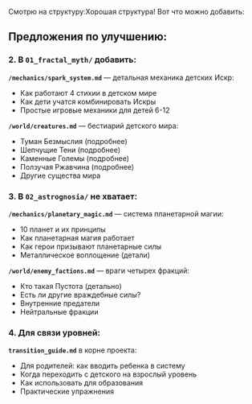 Смотрю на структуру:Хорошая структура! Вот что можно добавить:

## Предложения по улучшению:

### 2. В `01_fractal_myth/` добавить:

**`/mechanics/spark_system.md`** — детальная механика детских Искр:

- Как работают 4 стихии в детском мире
- Как дети учатся комбинировать Искры
- Простые игровые механики для детей 6-12

**`/world/creatures.md`** — бестиарий детского мира:

- Туман Безмыслия (подробнее)
- Шепчущие Тени (подробнее)
- Каменные Големы (подробнее)
- Ползучая Ржавчина (подробнее)
- Другие существа мира

### 3. В `02_astrognosia/` не хватает:

**`/mechanics/planetary_magic.md`** — система планетарной магии:

- 10 планет и их принципы
- Как планетарная магия работает
- Как герои призывают планетарные силы
- Металлическое воплощение (детали)

**`/world/enemy_factions.md`** — враги четырех фракций:

- Кто такая Пустота (детально)
- Есть ли другие враждебные силы?
- Внутренние предатели
- Нейтральные фракции

### 4. Для связи уровней:

**`transition_guide.md`** в корне проекта:

- Для родителей: как вводить ребенка в систему
- Когда переходить с детского на взрослый уровень
- Как использовать для образования
- Практические упражнения

